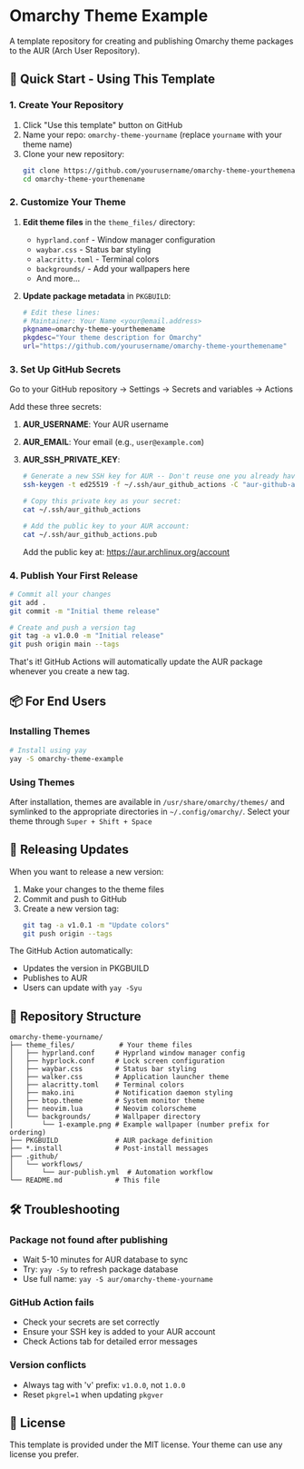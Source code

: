 # Omarchy Theme Example

A template repository for creating and publishing Omarchy theme packages to the AUR (Arch User Repository).

## 🚀 Quick Start - Using This Template

### 1. Create Your Repository

1. Click "Use this template" button on GitHub
2. Name your repo: `omarchy-theme-yourname` (replace `yourname` with your theme name)
3. Clone your new repository:
   ```bash
   git clone https://github.com/yourusername/omarchy-theme-yourthemename
   cd omarchy-theme-yourthemename
   ```

### 2. Customize Your Theme

1. **Edit theme files** in the `theme_files/` directory:
   - `hyprland.conf` - Window manager configuration
   - `waybar.css` - Status bar styling
   - `alacritty.toml` - Terminal colors
   - `backgrounds/` - Add your wallpapers here
   - And more...

2. **Update package metadata** in `PKGBUILD`:
   ```bash
   # Edit these lines:
   # Maintainer: Your Name <your@email.address>
   pkgname=omarchy-theme-yourthemename
   pkgdesc="Your theme description for Omarchy"
   url="https://github.com/yourusername/omarchy-theme-yourthemename"
   ```

### 3. Set Up GitHub Secrets

Go to your GitHub repository → Settings → Secrets and variables → Actions

Add these three secrets:

1. **AUR_USERNAME**: Your AUR username
2. **AUR_EMAIL**: Your email (e.g., `user@example.com`)
3. **AUR_SSH_PRIVATE_KEY**: 
   ```bash
   # Generate a new SSH key for AUR -- Don't reuse one you already have.
   ssh-keygen -t ed25519 -f ~/.ssh/aur_github_actions -C "aur-github-actions"
   
   # Copy this private key as your secret:
   cat ~/.ssh/aur_github_actions
   
   # Add the public key to your AUR account:
   cat ~/.ssh/aur_github_actions.pub
   ```
   
   Add the public key at: https://aur.archlinux.org/account

### 4. Publish Your First Release

```bash
# Commit all your changes
git add .
git commit -m "Initial theme release"

# Create and push a version tag
git tag -a v1.0.0 -m "Initial release"
git push origin main --tags
```

That's it! GitHub Actions will automatically update the AUR package whenever you create a new tag.

## 📦 For End Users

### Installing Themes

```bash
# Install using yay
yay -S omarchy-theme-example
```

### Using Themes

After installation, themes are available in `/usr/share/omarchy/themes/` and symlinked to the appropriate directories in `~/.config/omarchy/`. Select your theme through `Super + Shift + Space`

## 🔄 Releasing Updates

When you want to release a new version:

1. Make your changes to the theme files
2. Commit and push to GitHub
3. Create a new version tag:
   ```bash
   git tag -a v1.0.1 -m "Update colors"
   git push origin --tags
   ```

The GitHub Action automatically:
- Updates the version in PKGBUILD
- Publishes to AUR
- Users can update with `yay -Syu`

## 📁 Repository Structure

```
omarchy-theme-yourname/
├── theme_files/           # Your theme files
│   ├── hyprland.conf     # Hyprland window manager config
│   ├── hyprlock.conf     # Lock screen configuration
│   ├── waybar.css        # Status bar styling
│   ├── walker.css        # Application launcher theme
│   ├── alacritty.toml    # Terminal colors
│   ├── mako.ini          # Notification daemon styling
│   ├── btop.theme        # System monitor theme
│   ├── neovim.lua        # Neovim colorscheme
│   └── backgrounds/      # Wallpaper directory
│       └── 1-example.png # Example wallpaper (number prefix for ordering)
├── PKGBUILD              # AUR package definition
├── *.install             # Post-install messages
├── .github/
│   └── workflows/
│       └── aur-publish.yml  # Automation workflow
└── README.md             # This file
```

## 🛠️ Troubleshooting

### Package not found after publishing
- Wait 5-10 minutes for AUR database to sync
- Try: `yay -Sy` to refresh package database
- Use full name: `yay -S aur/omarchy-theme-yourname`

### GitHub Action fails
- Check your secrets are set correctly
- Ensure your SSH key is added to your AUR account
- Check Actions tab for detailed error messages

### Version conflicts
- Always tag with 'v' prefix: `v1.0.0`, not `1.0.0`
- Reset `pkgrel=1` when updating `pkgver`

## 📄 License

This template is provided under the MIT license. Your theme can use any license you prefer.
